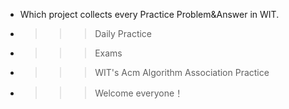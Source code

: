 - Which project collects every Practice Problem&Answer in WIT.
- >>>Daily Practice
- >>>Exams
- >>>WIT's Acm Algorithm Association Practice
- >>>Welcome everyone！
